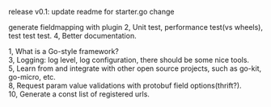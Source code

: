 release v0.1:
update readme for starter.go change  

generate fieldmapping with plugin
2, Unit test, performance test(vs wheels), test test test.
4, Better documentation.  


1, What is a Go-style framework?  
3, Logging: log level, log configuration, there should be some nice tools.  
5, Learn from and integrate with other open source projects, such as go-kit, go-micro, etc.  
8, Request param value validations with protobuf field options(thrift?).  
10, Generate a const list of registered urls.  



